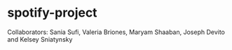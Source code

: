 # spotify-project

Collaborators: Sania Sufi, Valeria Briones, Maryam Shaaban, Joseph Devito and Kelsey Sniatynsky 
